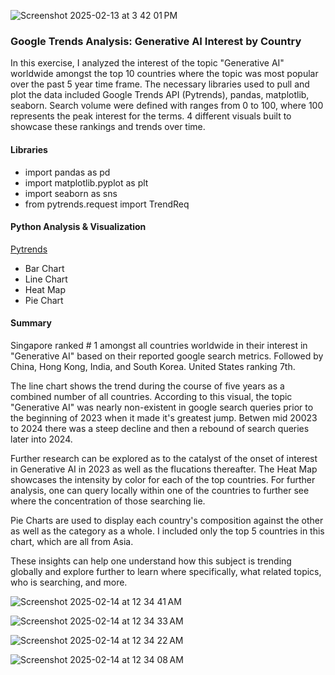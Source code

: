 
![Screenshot 2025-02-13 at 3 42 01 PM](https://github.com/user-attachments/assets/2f53f61e-673d-4ba6-9a1b-2e69f2e263cd)
 



### Google Trends Analysis: Generative AI Interest by Country

In this exercise, I analyzed the interest of the topic "Generative AI" worldwide amongst the top 10 countries where the topic was most popular over the past 5 year time frame. The necessary libraries used to pull and plot the data included Google Trends API (Pytrends), pandas, matplotlib, seaborn. Search volume were defined with ranges from 0 to 100, where 100 represents the peak interest for the terms. 4 different visuals built to showcase these rankings and trends over time.



#### Libraries

- import pandas as pd
- import matplotlib.pyplot as plt
- import seaborn as sns
- from pytrends.request import TrendReq
 

#### Python Analysis & Visualization

[Pytrends](google-search-analysis.ipynb)

- Bar Chart
- Line Chart
- Heat Map
- Pie Chart
  


#### Summary

Singapore ranked # 1 amongst all countries worldwide in their interest in "Generative AI" based on their reported google search metrics. Followed by China, Hong Kong, India, and South Korea. United States ranking 7th.


The line chart shows the trend during the course of five years as a combined number of all countries. According to this visual, the topic "Generative AI" was nearly non-existent in google search queries prior to the beginning of 2023 when it made it's greatest jump. Betwen mid 20023 to 2024 there was a steep decline and then a rebound of search queries later into 2024.   

Further research can be explored as to the catalyst of the onset of interest in Generative AI in 2023 as well as the flucations thereafter. The Heat Map showcases the intensity by color for each of the top countries. For further analysis, one can query locally within one of the countries to further see where the concentration of those searching lie.  

Pie Charts are used to display each country's composition against the other as well as the category as a whole. I included only the top 5 countries in this chart, which are all from Asia.   

These insights can help one understand how this subject is trending globally and explore further to learn where specifically, what related topics, who is searching, and more.


![Screenshot 2025-02-14 at 12 34 41 AM](https://github.com/user-attachments/assets/7c125e97-ac83-4ec1-ad01-11379af5ae3b)




![Screenshot 2025-02-14 at 12 34 33 AM](https://github.com/user-attachments/assets/9ab37052-b142-480c-9a96-700e52e32479)




![Screenshot 2025-02-14 at 12 34 22 AM](https://github.com/user-attachments/assets/fe2ebef0-f57c-4673-91cb-5afb6702d421)




 ![Screenshot 2025-02-14 at 12 34 08 AM](https://github.com/user-attachments/assets/ca0f2dd8-db04-46d1-a075-ebc6775618dd)
